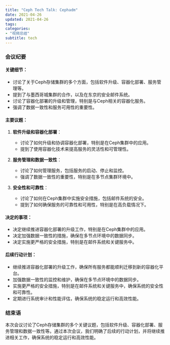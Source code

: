 ```yaml
---
title: "Ceph Tech Talk: Cephadm"
date: 2021-04-26
updated: 2021-04-26
tags:
categories:
- "视频总结"
subtitle: tech
---
```



### 会议纪要

#### 关键细节：
- 讨论了关于Ceph存储集群的多个方面，包括软件升级、容器化部署、服务管理等。
- 提到了与墨西哥城集群的合作，以及在东京的安全邮件系统。
- 讨论了容器化部署的升级和管理，特别是与Ceph相关的容器化服务。
- 强调了数据一致性和服务可用性的重要性。

#### 主要议题：
1. **软件升级和容器化部署**：
   - 讨论了如何升级和协调容器化部署，特别是在Ceph集群中的应用。
   - 提到了使用容器化技术来提高服务的灵活性和可管理性。

2. **服务管理和数据一致性**：
   - 讨论了如何管理服务，包括服务的启动、停止和监控。
   - 强调了数据一致性的重要性，特别是在多节点集群环境中。

3. **安全性和可靠性**：
   - 讨论了如何在Ceph集群中实施安全措施，包括邮件系统的安全。
   - 提到了如何确保服务的可靠性和可用性，特别是在高负载情况下。

#### 决定的事项：
- 决定继续推进容器化部署的升级工作，特别是在Ceph集群中的应用。
- 决定加强数据一致性的措施，确保在多节点环境中的数据同步。
- 决定实施更严格的安全措施，特别是在邮件系统和关键服务中。

#### 后续行动计划：
- 继续推进容器化部署的升级工作，确保所有服务都能顺利迁移到新的容器化平台。
- 加强数据一致性的监控和维护，确保在多节点环境中的数据同步。
- 实施更严格的安全措施，特别是在邮件系统和关键服务中，确保系统的安全性和可靠性。
- 定期进行系统审计和性能评估，确保系统的稳定运行和高效性能。

### 结束语
本次会议讨论了Ceph存储集群的多个关键议题，包括软件升级、容器化部署、服务管理和数据一致性等。通过本次会议，我们明确了后续的行动计划，并将继续推进相关工作，确保系统的稳定运行和高效性能。